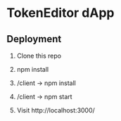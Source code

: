 
# TokenEditor dApp

## Deployment

1. Clone this repo

2. npm install

3. /client -> npm install

4. /client -> npm start

5. Visit http://localhost:3000/